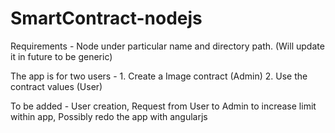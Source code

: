 # SmartContract-nodejs


Requirements - Node under particular name and directory path. (Will update it in future to be generic)

The app is for two users - 1. Create a Image contract (Admin) 2. Use the contract values (User)

To be added - User creation, Request from User to Admin to increase limit within app, Possibly redo the app with angularjs 
